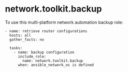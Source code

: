 # network.toolkit.backup

To use this multi-platform network automation backup role:

```
- name: retrieve router configurations
  hosts: all
  gather_facts: no

  tasks:
    - name: backup configuration
      include_role:
        name: network.toolkit.backup
      when: ansible_network_os is defined
```

